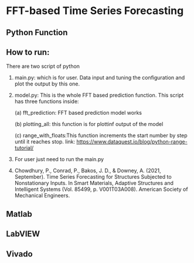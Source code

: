 # FFT-based Time Series Forecasting
## Python Function
## How to run:
There are two script of python
1. main.py: which is for user. Data input and tuning the configuration and plot the output by this one.
2. model.py: This is the whole FFT based prediction function.
    This script has three functions inside:
    
    (a) fft_prediction: FFT based prediction model works
    
    (b) plotting_all: this function is for plottinf output of the model
    
    (c) range_with_floats:This function increments the start number by step until it reaches stop.
    link: https://www.dataquest.io/blog/python-range-tutorial/
3. For user just need to run the main.py
4. Chowdhury, P., Conrad, P., Bakos, J. D., & Downey, A. (2021, September). Time Series Forecasting for Structures Subjected to Nonstationary Inputs. In Smart Materials, Adaptive Structures and Intelligent Systems (Vol. 85499, p. V001T03A008). American Society of Mechanical Engineers.




## Matlab

## LabVIEW

## Vivado



